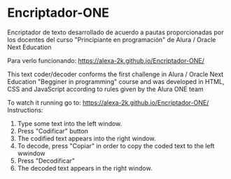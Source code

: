 # Encriptador-ONE
Encriptador de texto desarrollado de acuerdo a pautas proporcionadas por los docentes del curso "Principiante en programación" de Alura / Oracle Next Education

Para verlo funcionando:  https://alexa-2k.github.io/Encriptador-ONE/

This text coder/decoder conforms the first challenge in Alura / Oracle Next Education "Begginer in programming" course and was developed in HTML, CSS and JavaScript according to rules given by the Alura ONE team

To watch it running go to: https://alexa-2k.github.io/Encriptador-ONE/
Instructions:
1. Type some text into the left window.
2. Press "Codificar" button
3. The codified text appears into the right window. 
4. To decode, press "Copiar" in order to copy the coded text to the left wwindow 
5. Press "Decodificar"
6. The decoded text appears in the right window. 
